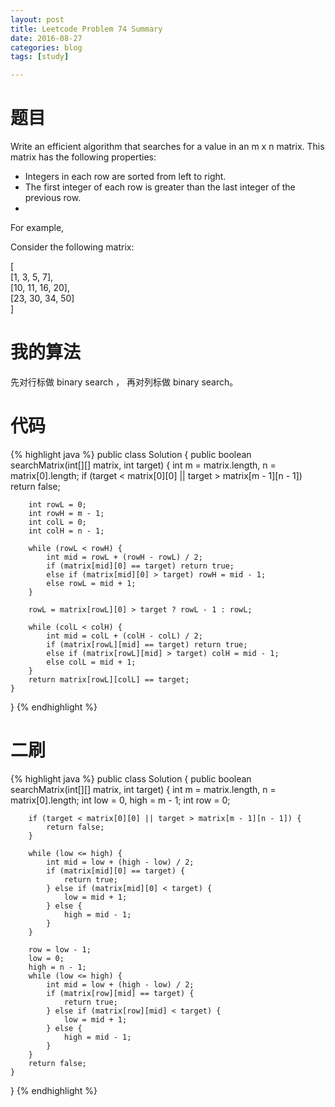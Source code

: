 ```yaml
---
layout: post
title: Leetcode Problem 74 Summary
date: 2016-08-27
categories: blog
tags: [study]

---
```


# 题目

Write an efficient algorithm that searches for a value in an m x n matrix. This matrix has the following properties:

* Integers in each row are sorted from left to right.
* The first integer of each row is greater than the last integer of the previous row.
* 
For example,

Consider the following matrix:

[  
  [1,   3,  5,  7],  
  [10, 11, 16, 20],  
  [23, 30, 34, 50]  
]

# 我的算法

先对行标做 binary search ， 再对列标做 binary search。

# 代码

{% highlight java %}
public class Solution {
    public boolean searchMatrix(int[][] matrix, int target) {
        int m = matrix.length, n = matrix[0].length;
        if (target < matrix[0][0] || target > matrix[m - 1][n - 1]) return false;
        
        int rowL = 0;
        int rowH = m - 1;
        int colL = 0;
        int colH = n - 1;
        
        while (rowL < rowH) {
            int mid = rowL + (rowH - rowL) / 2;
            if (matrix[mid][0] == target) return true;
            else if (matrix[mid][0] > target) rowH = mid - 1;
            else rowL = mid + 1;
        }
        
        rowL = matrix[rowL][0] > target ? rowL - 1 : rowL;
        
        while (colL < colH) {
            int mid = colL + (colH - colL) / 2;
            if (matrix[rowL][mid] == target) return true;
            else if (matrix[rowL][mid] > target) colH = mid - 1;
            else colL = mid + 1;
        }
        return matrix[rowL][colL] == target;
    }
}
{% endhighlight %}

# 二刷

{% highlight java %}
public class Solution {
    public boolean searchMatrix(int[][] matrix, int target) {
        int m = matrix.length, n = matrix[0].length;
        int low = 0, high = m - 1;
        int row = 0;
        
        if (target < matrix[0][0] || target > matrix[m - 1][n - 1]) {
            return false;
        }
        
        while (low <= high) {
            int mid = low + (high - low) / 2;
            if (matrix[mid][0] == target) {
                return true;
            } else if (matrix[mid][0] < target) {
                low = mid + 1;
            } else {
                high = mid - 1;
            }
        }
        
        row = low - 1;
        low = 0;
        high = n - 1;
        while (low <= high) {
            int mid = low + (high - low) / 2;
            if (matrix[row][mid] == target) {
                return true;
            } else if (matrix[row][mid] < target) {
                low = mid + 1;
            } else {
                high = mid - 1;
            }
        }
        return false;
    }
}
{% endhighlight %}